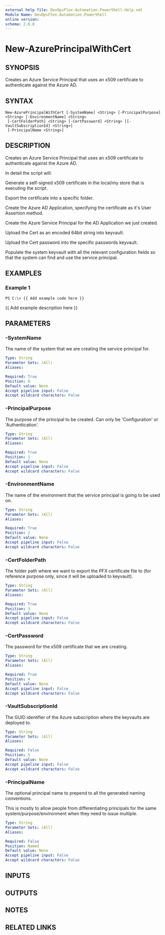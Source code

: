 ```yaml
---
external help file: DevOpsFlex.Automation.PowerShell-Help.xml
Module Name: DevOpsFlex.Automation.PowerShell
online version: 
schema: 2.0.0
---
```


# New-AzurePrincipalWithCert

## SYNOPSIS
Creates an Azure Service Principal that uses an x509 certificate to authenticate against the Azure AD.

## SYNTAX

```
New-AzurePrincipalWithCert [-SystemName] <String> [-PrincipalPurpose] <String> [-EnvironmentName] <String>
 [-CertFolderPath] <String> [-CertPassword] <String> [[-VaultSubscriptionId] <String>]
 [-PrincipalName <String>]
```

## DESCRIPTION
Creates an Azure Service Principal that uses an x509 certificate to authenticate against the Azure AD.

In detail the script will:

Generate a self-signed x509 certificate in the local/my store that is executing the script.

Export the certificate into a specific folder.

Create the Azure AD Application, specifying the certificate as it's User Assertion method.

Create the Azure Service Principal for the AD Application we just created.

Upload the Cert as an encoded 64bit string into keyvault.

Upload the Cert password into the specific passwords keyvault.

Populate the system keyvault with all the relevant configuration fields so that the system can find and use the service principal.

## EXAMPLES

### Example 1
```
PS C:\> {{ Add example code here }}
```

{{ Add example description here }}

## PARAMETERS

### -SystemName
The name of the system that we are creating the service principal for.

```yaml
Type: String
Parameter Sets: (All)
Aliases: 

Required: True
Position: 0
Default value: None
Accept pipeline input: False
Accept wildcard characters: False
```

### -PrincipalPurpose
The purpose of the principal to be created.
Can only be 'Configuration' or 'Authentication'.

```yaml
Type: String
Parameter Sets: (All)
Aliases: 

Required: True
Position: 1
Default value: None
Accept pipeline input: False
Accept wildcard characters: False
```

### -EnvironmentName
The name of the environment that the service principal is going to be used on.

```yaml
Type: String
Parameter Sets: (All)
Aliases: 

Required: True
Position: 2
Default value: None
Accept pipeline input: False
Accept wildcard characters: False
```

### -CertFolderPath
The folder path where we want to export the PFX certificate file to (for reference purpose only, since it will be uploaded to keyvault).

```yaml
Type: String
Parameter Sets: (All)
Aliases: 

Required: True
Position: 3
Default value: None
Accept pipeline input: False
Accept wildcard characters: False
```

### -CertPassword
The password for the x509 certificate that we are creating.

```yaml
Type: String
Parameter Sets: (All)
Aliases: 

Required: True
Position: 4
Default value: None
Accept pipeline input: False
Accept wildcard characters: False
```

### -VaultSubscriptionId
The GUID identifier of the Azure subscription where the keyvaults are deployed to.

```yaml
Type: String
Parameter Sets: (All)
Aliases: 

Required: False
Position: 5
Default value: None
Accept pipeline input: False
Accept wildcard characters: False
```

### -PrincipalName
The optional principal name to prepend to all the generated naming conventions.

This is mostly to allow people from differentiating principals for the same system/purpose/environment when they need to issue multiple.

```yaml
Type: String
Parameter Sets: (All)
Aliases: 

Required: False
Position: Named
Default value: None
Accept pipeline input: False
Accept wildcard characters: False
```

## INPUTS

## OUTPUTS

## NOTES

## RELATED LINKS

